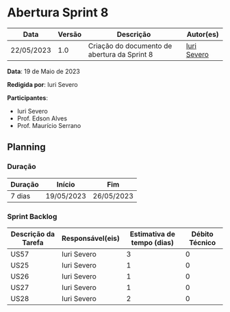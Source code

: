# Abertura Sprint 8

|  **Data**  | **Versão** | **Descrição** | **Autor(es)** |
| ---------- | ---------- | ------------- | ------------- |
| 22/05/2023 |  1.0   | Criação do documento de abertura da Sprint 8 | [Iuri Severo](https://github.com/iurisevero) |

**Data**: 19 de Maio de 2023

**Redigida por**: Iuri Severo

**Participantes**: 
* Iuri Severo
* Prof. Edson Alves
* Prof. Maurício Serrano

## Planning

### Duração

| Duração |   Início   |     Fim    |
| ------- | ---------- | ---------- |
| 7 dias  | 19/05/2023 | 26/05/2023 |

### Sprint Backlog

| Descrição da Tarefa | Responsável(eis) | Estimativa de tempo (dias) | Débito Técnico |
| ------------------- | ---------------- | -------------------------- | -------------- |
| US57 | Iuri Severo | 3 | 0 |
| US25 | Iuri Severo | 1 | 0 |
| US26 | Iuri Severo | 1 | 0 |
| US27 | Iuri Severo | 1 | 0 |
| US28 | Iuri Severo | 2 | 0 |
